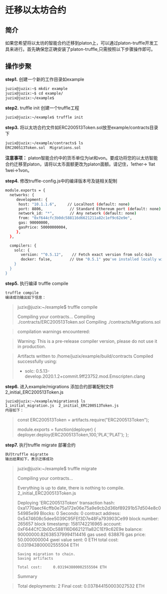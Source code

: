 # 迁移以太坊合约

## 简介 

​      如果您希望将以太坊的智能合约迁移到platon上，可以通过platon-truffle开发工具来进行。首先确保您正确安装了platon-truffle,只需按照以下步骤操作即可。

## 操作步聚

**step1.** 创建一个新的工作目录如example
```bash
juzix@juzix:~$ mkdir example
juzix@juzix:~$ cd example/
juzix@juzix:~/example$
```
**step2.** truffle init 创建一个truffle工程
```bash
juzix@juzix:~/example$ truffle init
```
**step3.** 将以太坊合约文件如ERC200513Token.sol放至example/contracts目录下
```bash
juzix@juzix:~/example/contracts$ ls
ERC200513Token.sol  Migrations.sol
```
**注意事项：** platon智能合约中的货币单位为lat和von。要成功将您的以太坊智能合约迁移至platon，请将以太币面额更改为platon面额。请记住，1ether-> 1lat  1wei->1von。

**step4.** 修改truffle-config.js中的编译版本号及链相关配制
```bash
module.exports = {
  networks: {
     development: {
      host: "10.1.1.6",     // Localhost (default: none)
      port: 8806,            // Standard Ethereum port (default: none)
      network_id: "*",       // Any network (default: none)
      from: "0xf644cfc3b0dc588116d6621211a82c1ef9c62e9e",
      gas: 90000000,
      gasPrice: 50000000004,	     
     },
  },

  compilers: {
    solc: {
       version: "^0.5.12",    // Fetch exact version from solc-bin
       docker: false,        // Use "0.5.1" you've installed locally with docker
    }
  }
}
```

**step5.** 执行编译 truffle compile
```bash
truffle compile
编译成功输出如下信息：
```
>juzix@juzix:~/example$ truffle compile
>
>Compiling your contracts...
> Compiling ./contracts/ERC200513Token.sol
> Compiling ./contracts/Migrations.sol

>   compilation warnings encountered:

>Warning: This is a pre-release compiler version, please do not use it in production.

> Artifacts written to /home/juzix/example/build/contracts
> Compiled successfully using:
>
>   - solc: 0.5.13-develop.2020.1.2+commit.9ff23752.mod.Emscripten.clang


**step6.** 进入example/migrations 添加合约部署配制文件2_initial_ERC200513Token.js
```bash
juzix@juzix:~/example/migrations$ ls
1_initial_migration.js  2_initial_ERC200513Token.js
内容如下：
```
> const ERC200513Token = artifacts.require("ERC200513Token");
>   
> module.exports = function(deployer) {
>   deployer.deploy(ERC200513Token,100,'PLA','PLAT');
> };


**step7.** 执行truffle migrate 部署合约

```bash
执行truffle migratte
输出结果如下，表示迁移成功
```
>juzix@juzix:~/example$ truffle migrate
>
>Compiling your contracts...
>
> Everything is up to date, there is nothing to compile.
>2_initial_ERC200513Token.js
>
>   Deploying 'ERC200513Token'
>     transaction hash:    0xa1770aecf4cffb0e75a172e06e75a9e9cb2d36bf89291b57d504e8c054985e99
>     Blocks: 0            Seconds: 0
>     contract address:    0x5474608c5dee5039C95FEf3D7e48Fa793903Ce99
>     block number:        265657
>     block timestamp:     1581742216965
>     account:             0xF644CfC3b0Dc588116D6621211a82C1Ef9c62E9e
>     balance:             90000000.826385379994114416
>     gas used:            638876
>     gas price:           50.000000004 gwei
>     value sent:          0 ETH
>     total cost:          0.031943800002555504 ETH
>    
>    
>     Saving migration to chain.
>     Saving artifacts
>    
>     Total cost:     0.031943800002555504 ETH
>
>
>Summary

> Total deployments:   2
> Final cost:          0.037844150003027532 ETH




